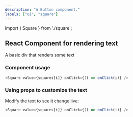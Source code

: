 ```yaml
---
description: "A Button component."
labels: ["ui", "square"]
---
```


import { Square } from './square';

## React Component for rendering text

A basic div that renders some text

### Component usage

```js
<Square value={squares[i]} onClick={() => onClick(i)} />
```

### Using props to customize the text

Modify the text to see it change live:

```js live
<Square value={squares[i]} onClick={() => onClick(i)} />
```
